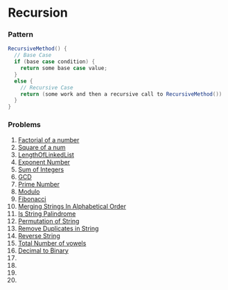 # Recursion

### Pattern
```java
RecursiveMethod() {
  // Base Case
  if (base case condition) {
    return some base case value;
  }
  else {
    // Recursive Case
    return (some work and then a recursive call to RecursiveMethod())
  }
}
```

### Problems
1. [Factorial of a number](Factorial.java)
2. [Square of a num](Square.java)
3. [LengthOfLinkedList](LengthOfLinkedList.java)
4. [Exponent Number](ExponentOfNumber.java)
5. [Sum of Integers](SumOfIntegers.java)
6. [GCD](GCD.java)
7. [Prime Number](PrimeNum.java)
8. [Modulo](Modulo.java)
9. [Fibonacci](FibonacciSeries.java)
10. [Merging Strings In Alphabetical Order](MergingStringsInAlphabeticalOrder.java)
11. [Is String Palindrome](PalindromeString.java)
12. [Permutation of String](PermutationOfString.java)
13. [Remove Duplicates in String](RemoveDuplicatesInString.java)
14. [Reverse String](ReverseString.java)
15. [Total Number of vowels](TotalNumOfVowels.java)
16. [Decimal to Binary](DecimalToBinary.java)
17. []()
18. []()
19. []()
20. []()